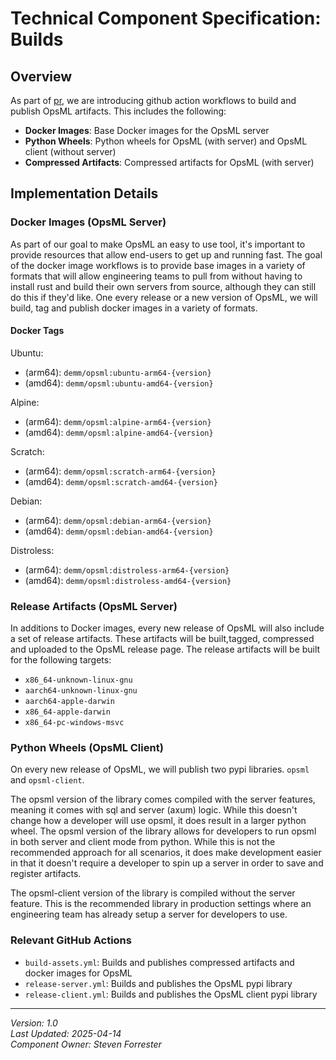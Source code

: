 # Technical Component Specification: Builds

## Overview
As part of [pr](#), we are introducing github action workflows to build and publish OpsML artifacts. This includes the following:
- **Docker Images**: Base Docker images for the OpsML server
- **Python Wheels**: Python wheels for OpsML (with server) and OpsML client (without server)
- **Compressed Artifacts**: Compressed artifacts for OpsML (with server)


## Implementation Details

### Docker Images (OpsML Server)
As part of our goal to make OpsML an easy to use tool, it's important to provide resources that allow end-users to get up and running fast. The goal of the docker image workflows is to provide base images in a variety of formats that will allow engineering teams to pull from without having to install rust and build their own servers from source, although they can still do this if they'd like. One every release or a new version of OpsML, we will build, tag and publish docker images in a variety of formats.

#### Docker Tags

Ubuntu:

- (arm64): `demm/opsml:ubuntu-arm64-{version}`
- (amd64): `demm/opsml:ubuntu-amd64-{version}`

Alpine:

- (arm64): `demm/opsml:alpine-arm64-{version}`
- (amd64): `demm/opsml:alpine-amd64-{version}`

Scratch:

- (arm64): `demm/opsml:scratch-arm64-{version}`
- (amd64): `demm/opsml:scratch-amd64-{version}`

Debian:

- (arm64): `demm/opsml:debian-arm64-{version}`
- (amd64): `demm/opsml:debian-amd64-{version}`

Distroless:

- (arm64): `demm/opsml:distroless-arm64-{version}`
- (amd64): `demm/opsml:distroless-amd64-{version}`


### Release Artifacts (OpsML Server)
In additions to Docker images, every new release of OpsML will also include a set of release artifacts. These artifacts will be built,tagged, compressed and uploaded to the OpsML release page. The release artifacts will be built for the following targets:

- `x86_64-unknown-linux-gnu`
- `aarch64-unknown-linux-gnu`
- `aarch64-apple-darwin`
- `x86_64-apple-darwin`
- `x86_64-pc-windows-msvc`

### Python Wheels (OpsML Client)
On every new release of OpsML, we will publish two pypi libraries. `opsml` and `opsml-client`. 

The opsml version of the library comes compiled with the server features, meaning it comes with sql and server (axum) logic. While this doesn't change how a developer will use opsml, it does result in a larger python wheel. The opsml version of the library allows for developers to run opsml in both server and client mode from python. While this is not the recommended approach for all scenarios, it does make development easier in that it doesn't require a developer to spin up a server in order to save and register artifacts. 

The opsml-client version of the library is compiled without the server feature. This is the recommended library in production settings where an engineering team has already setup a server for developers to use.

### Relevant GitHub Actions

- `build-assets.yml`: Builds and publishes compressed artifacts and docker images for OpsML
- `release-server.yml`: Builds and publishes the OpsML pypi library
- `release-client.yml`: Builds and publishes the OpsML client pypi library

---

*Version: 1.0*  
*Last Updated: 2025-04-14*  
*Component Owner: Steven Forrester*